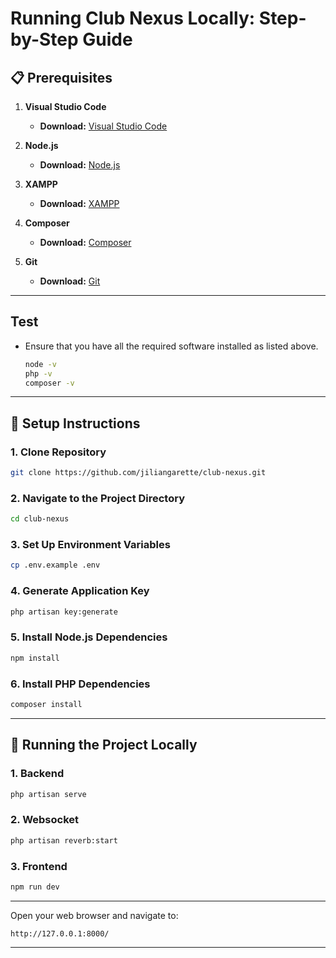 # Running Club Nexus Locally: Step-by-Step Guide

## 📋 Prerequisites

1. **Visual Studio Code**

   - **Download:** [Visual Studio Code](https://code.visualstudio.com/)

2. **Node.js**

   - **Download:** [Node.js](https://nodejs.org/)

3. **XAMPP**

   - **Download:** [XAMPP](https://www.apachefriends.org/index.html)

4. **Composer**

   - **Download:** [Composer](https://getcomposer.org/download/)

5. **Git**
   - **Download:** [Git](https://git-scm.com/downloads)

---

## Test

- Ensure that you have all the required software installed as listed above.
  ```bash
  node -v
  php -v
  composer -v
  ```

---

## 🔧 Setup Instructions

### 1. Clone Repository

```bash
git clone https://github.com/jiliangarette/club-nexus.git
```

### 2. Navigate to the Project Directory

```bash
cd club-nexus
```

### 3. Set Up Environment Variables

```bash
cp .env.example .env
```

### 4. Generate Application Key

```bash
php artisan key:generate
```

### 5. Install Node.js Dependencies

```bash
npm install
```

### 6. Install PHP Dependencies

```bash
composer install
```

---

## 🚀 Running the Project Locally

### 1. Backend

```bash
php artisan serve
```

### 2. Websocket

```bash
php artisan reverb:start
```

### 3. Frontend

```bash
npm run dev
```

---

Open your web browser and navigate to:

```
http://127.0.0.1:8000/
```

---
